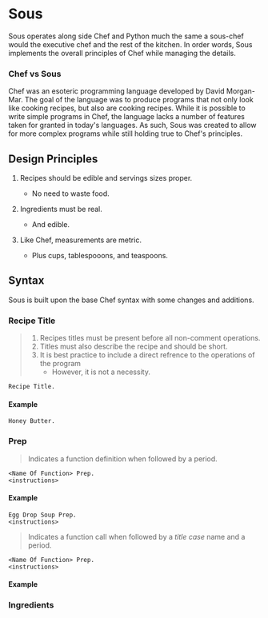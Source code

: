 # Sous
Sous operates along side Chef and Python much the same a sous-chef would
the executive chef and the rest of the kitchen. In order words, Sous 
implements the overall principles of Chef while managing the details.

### Chef vs Sous
Chef was an esoteric programming language developed by David Morgan-Mar.
The goal of the language was to produce programs that not only look like
cooking recipes, but also are cooking recipes. While it is possible to
write simple programs in Chef, the language lacks a number of features
taken for granted in today's languages. As such, Sous was created to 
allow for more complex programs while still holding true to Chef's
principles.

## Design Principles
1. Recipes should be edible and servings sizes proper. 
    - No need to waste food.
    
2. Ingredients must be real.
    - And edible.

3. Like Chef, measurements are metric.
    - Plus cups, tablespooons, and teaspoons.

## Syntax
Sous is built upon the base Chef syntax with some changes and additions.

### Recipe Title
> 1. Recipes titles must be present before all non-comment operations.
> 2. Titles must also describe the recipe and should be short. 
> 3. It is best practice to include a direct refrence to the operations of the program
>       - However, it is not  a necessity.

```
Recipe Title.
```

#### Example

```
Honey Butter.
```

### Prep
> Indicates a function definition when followed by a period.
```
<Name Of Function> Prep.
<instructions>
```
#### Example
```
Egg Drop Soup Prep.
<instructions>
```

> Indicates a function call when followed by a *title case* name and a period.
```
<Name Of Function> Prep.
<instructions>
```
#### Example



### Ingredients

